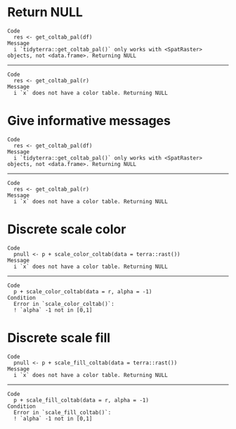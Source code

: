 # Return NULL

    Code
      res <- get_coltab_pal(df)
    Message
      i `tidyterra::get_coltab_pal()` only works with <SpatRaster> objects, not <data.frame>. Returning NULL

---

    Code
      res <- get_coltab_pal(r)
    Message
      i `x` does not have a color table. Returning NULL

# Give informative messages

    Code
      res <- get_coltab_pal(df)
    Message
      i `tidyterra::get_coltab_pal()` only works with <SpatRaster> objects, not <data.frame>. Returning NULL

---

    Code
      res <- get_coltab_pal(r)
    Message
      i `x` does not have a color table. Returning NULL

# Discrete scale color

    Code
      pnull <- p + scale_color_coltab(data = terra::rast())
    Message
      i `x` does not have a color table. Returning NULL

---

    Code
      p + scale_color_coltab(data = r, alpha = -1)
    Condition
      Error in `scale_color_coltab()`:
      ! `alpha` -1 not in [0,1]

# Discrete scale fill

    Code
      pnull <- p + scale_fill_coltab(data = terra::rast())
    Message
      i `x` does not have a color table. Returning NULL

---

    Code
      p + scale_fill_coltab(data = r, alpha = -1)
    Condition
      Error in `scale_fill_coltab()`:
      ! `alpha` -1 not in [0,1]

